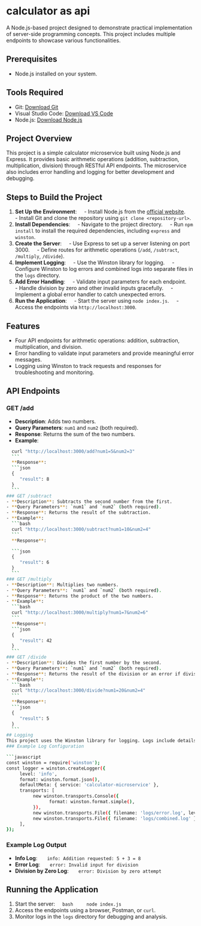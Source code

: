 # calculator as api
A Node.js-based project designed to demonstrate practical implementation of server-side programming concepts. This project includes multiple endpoints to showcase various functionalities.
## Prerequisites
- Node.js installed on your system.
## Tools Required
- Git: [Download Git](https://github.com)
- Visual Studio Code: [Download VS Code](https://code.visualstudio.com/)
- Node.js: [Download Node.js](https://nodejs.org/en/download/)
## Project Overview
This project is a simple calculator microservice built using Node.js and Express. It provides basic arithmetic operations (addition, subtraction, multiplication, division) through RESTful API endpoints. The microservice also includes error handling and logging for better development and debugging.
## Steps to Build the Project
1. **Set Up the Environment**:
    - Install Node.js from the [official website](https://nodejs.org/en/download/).
    - Install Git and clone the repository using `git clone <repository-url>`.
2. **Install Dependencies**:
    - Navigate to the project directory.
    - Run `npm install` to install the required dependencies, including `express` and `winston`.
3. **Create the Server**:
    - Use Express to set up a server listening on port 3000.
    - Define routes for arithmetic operations (`/add`, `/subtract`, `/multiply`, `/divide`).
4. **Implement Logging**:
    - Use the Winston library for logging.
    - Configure Winston to log errors and combined logs into separate files in the `logs` directory.
5. **Add Error Handling**:
    - Validate input parameters for each endpoint.
    - Handle division by zero and other invalid inputs gracefully.
    - Implement a global error handler to catch unexpected errors.
  6. **Run the Application**:
    - Start the server using `node index.js`.
    - Access the endpoints via `http://localhost:3000`.
## Features
- Four API endpoints for arithmetic operations: addition, subtraction, multiplication, and division.
- Error handling to validate input parameters and provide meaningful error messages.
- Logging using Winston to track requests and responses for troubleshooting and monitoring.
## API Endpoints
### GET /add
- **Description**: Adds two numbers.
- **Query Parameters**: `num1` and `num2` (both required).
- **Response**: Returns the sum of the two numbers.
- **Example**:
```bash
  curl "http://localhost:3000/add?num1=5&num2=3"
  ```
  **Response**:
  ```json
  {
     "result": 8
  }
  ```
### GET /subtract
- **Description**: Subtracts the second number from the first.
- **Query Parameters**: `num1` and `num2` (both required).
- **Response**: Returns the result of the subtraction.
- **Example**:
  ```bash
  curl "http://localhost:3000/subtract?num1=10&num2=4"
  ```
  **Response**:

  ```json
  {
     "result": 6
  }
  ```
### GET /multiply
- **Description**: Multiplies two numbers.
- **Query Parameters**: `num1` and `num2` (both required).
- **Response**: Returns the product of the two numbers.
- **Example**:
  ```bash
  curl "http://localhost:3000/multiply?num1=7&num2=6"
  ```
  **Response**:
  ```json
  {
     "result": 42
  }
  ```
### GET /divide
- **Description**: Divides the first number by the second.
- **Query Parameters**: `num1` and `num2` (both required).
- **Response**: Returns the result of the division or an error if division by zero is attempted.
- **Example**:
  ```bash
  curl "http://localhost:3000/divide?num1=20&num2=4"
  ```
  **Response**:
  ```json
  {
     "result": 5
  }
  ```
## Logging
This project uses the Winston library for logging. Logs include details about each request, such as the IP address, request method, URL, headers, and response status. Logs are stored in the `logs` directory with separate files for errors and combined logs.
### Example Log Configuration

```javascript
const winston = require('winston');
const logger = winston.createLogger({
     level: 'info',
     format: winston.format.json(),
     defaultMeta: { service: 'calculator-microservice' },
     transports: [
          new winston.transports.Console({
                format: winston.format.simple(),
          }),
          new winston.transports.File({ filename: 'logs/error.log', level: 'error' }),
          new winston.transports.File({ filename: 'logs/combined.log' }),
     ],
});
```
### Example Log Output

- **Info Log**:
  ```
  info: Addition requested: 5 + 3 = 8
  ```
- **Error Log**:
  ```
  error: Invalid input for division
  ```
- **Division by Zero Log**:
  ```
  error: Division by zero attempt
  ```
## Running the Application
1. Start the server:
    ```bash
    node index.js
    ```
2. Access the endpoints using a browser, Postman, or `curl`.
3. Monitor logs in the `logs` directory for debugging and analysis.